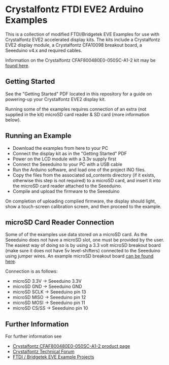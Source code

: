
# Crystalfontz FTDI EVE2 Arduino Examples
This is a collection of modified FTDI/Bridgetek EVE Examples for use with Crystalfontz EVE2 accelerated display kits.
The kits include a Crystalfontz EVE2 display module, a Crystalfontz CFA10098 breakout board, a Seeeduino v4.x and required cables. 

Information on the Crystalfontz CFAF800480E0-050SC-A1-2 kit may be [found here](https://www.crystalfontz.com/product/cfaf800480e0050sca12-800x480-accelerated-tft-dev-kit).

## Getting Started

See the "Getting Started" PDF located in this repository for a guide on powering-up your Crystalfontz EVE2 display kit.

Running some of the examples requires connection of an extra (not supplied in the kit) microSD card reader & SD card (more information below).

## Running an Example
* Download the examples from here to your PC
* Connect the display kit as in the "Getting Started" PDF
* Power on the LCD module with a 3.3v supply first
* Connect the Seeeduino to your PC with a USB cable
* Run the Arduino software, and load one of the project INO files.
* Copy the files from the associated sd_contents directory (if it exists, otherwise this step is not required) to a microSD card, and insert it into the microSD card reader attached to the Seeeduino.
* Compile and upload the firmware to the Seeeduino

On completion of uploading complied firmware, the display should light, show a touch-screen calibration screen, and then proceed to the example.

## microSD Card Reader Connection
Some of of the examples use data stored on a microSD card. As the Seeeduino does not have a microSD slot, one must be provided by the user.
The easiest way of doing so is by using a 3.3 volt microSD breakout board (make sure it does not have 5v level-shifters) connected to the Seeeduino using jumper wires.
An example microSD breakout board [can be found here](https://www.sparkfun.com/products/544).

Connection is as follows:
* microSD 3.3V -> Seeeduino 3.3V
* microSD GND -> Seeeduino GND
* microSD SCLK -> Seeeduino pin 13
* microSD MISO -> Seeeduino pin 12
* microSD MOSI -> Seeeduino pin 11
* microSD CS/SS -> Seeeduino pin 10

## Further Information
For further information see 
* [Crystalfontz CFAF800480E0-050SC-A1-2 product page](https://www.crystalfontz.com/product/cfaf800480e0050sca12-800x480-accelerated-tft-dev-kit)
* [Crystalfontz Technical Forum](http://forum.crystalfontz.com/)
* [FTDI / Bridgetek EVE Example Projects](https://www.ftdichip.com/Support/SoftwareExamples/FT800_Projects.htm)
